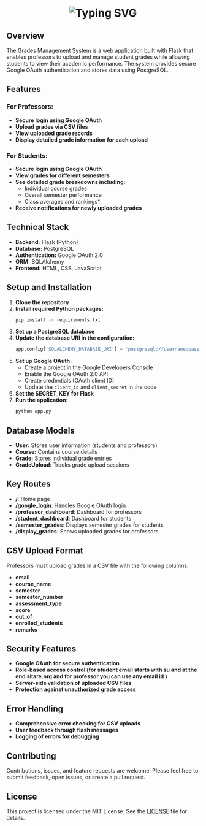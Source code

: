 <h1 align="center">
  <img src="https://readme-typing-svg.demolab.com?font=Operator+Mono&size=37&duration=2800&pause=2000&color=FAFAFA&center=true&vCenter=true&width=940&height=50&lines=Grades+Management+System;Manage+and+View+Student+Grades+Effortlessly" alt="Typing SVG" />
</h1>

## Overview

The Grades Management System is a web application built with Flask that enables professors to upload and manage student grades while allowing students to view their academic performance. The system provides secure Google OAuth authentication and stores data using PostgreSQL.

## Features

### For Professors:
- **Secure login using Google OAuth**
- **Upload grades via CSV files**
- **View uploaded grade records**
- **Display detailed grade information for each upload**

### For Students:
- **Secure login using Google OAuth**
- **View grades for different semesters**
- **See detailed grade breakdowns including:**
    - Individual course grades
    - Overall semester performance
    - Class averages and rankings*
- **Receive notifications for newly uploaded grades**

## Technical Stack

- **Backend:** Flask (Python)
- **Database:** PostgreSQL
- **Authentication:** Google OAuth 2.0
- **ORM:** SQLAlchemy
- **Frontend:** HTML, CSS, JavaScript

## Setup and Installation

1. **Clone the repository**
2. **Install required Python packages:**
    ```bash
    pip install -r requirements.txt

    ```
3. **Set up a PostgreSQL database**
4. **Update the database URI in the configuration:**
    ```python
    app.config['SQLALCHEMY_DATABASE_URI'] = 'postgresql://username:password@localhost/dbname'
    ```
5. **Set up Google OAuth:**
    - Create a project in the Google Developers Console
    - Enable the Google OAuth 2.0 API
    - Create credentials (OAuth client ID)
    - Update the `client_id` and `client_secret` in the code
6. **Set the SECRET_KEY for Flask**
7. **Run the application:**
    ```bash
    python app.py
    ```

## Database Models

- **User:** Stores user information (students and professors)
- **Course:** Contains course details
- **Grade:** Stores individual grade entries
- **GradeUpload:** Tracks grade upload sessions

## Key Routes

- **/**: Home page
- **/google_login**: Handles Google OAuth login
- **/professor_dashboard**: Dashboard for professors
- **/student_dashboard**: Dashboard for students
- **/semester_grades**: Displays semester grades for students
- **/display_grades**: Shows uploaded grades for professors

## CSV Upload Format

Professors must upload grades in a CSV file with the following columns:

- **email**
- **course_name**
- **semester**
- **semester_number**
- **assessment_type**
- **score**
- **out_of**
- **enrolled_students**
- **remarks**

## Security Features

- **Google OAuth for secure authentication**
- **Role-based access control (for student email starts with su and at the end sitare.org and for professor you can use any email id )**
- **Server-side validation of uploaded CSV files**
- **Protection against unauthorized grade access**

## Error Handling

- **Comprehensive error checking for CSV uploads**
- **User feedback through flash messages**
- **Logging of errors for debugging**

## Contributing

Contributions, issues, and feature requests are welcome! Please feel free to submit feedback, open issues, or create a pull request.

## License

This project is licensed under the MIT License. See the [LICENSE](LICENSE) file for details.
